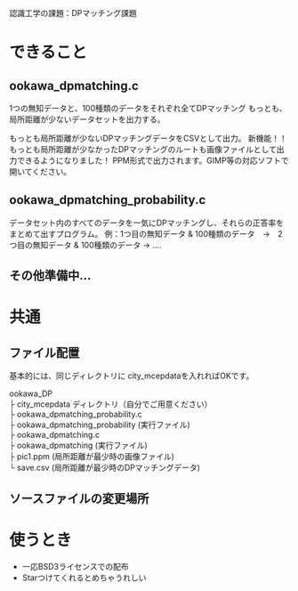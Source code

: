 認識工学の課題：DPマッチング課題

# できること
## ookawa_dpmatching.c
1つの無知データと、100種類のデータをそれぞれ全てDPマッチング
もっとも、局所距離が少ないデータセットを出力する。

もっとも局所距離が少ないDPマッチングデータをCSVとして出力。
新機能！！　もっとも局所距離が少なかったDPマッチングのルートも画像ファイルとして出力できるようになりました！
PPM形式で出力されます。GIMP等の対応ソフトで開いてください。

## ookawa_dpmatching_probability.c
データセット内のすべてのデータを一気にDPマッチングし、それらの正答率をまとめて出すプログラム。
例：1つ目の無知データ & 100種類のデータ　→　2つ目の無知データ & 100種類のデータ → ....

## その他準備中...

# 共通
## ファイル配置
基本的には、同じディレクトリに city_mcepdataを入れればOKです。

ookawa_DP<BR>
├ city_mcepdata ディレクトリ（自分でご用意ください）<BR>
├ ookawa_dpmatching_probability.c<BR>
├ ookawa_dpmatching_probability (実行ファイル)<BR>
├ ookawa_dpmatching.c<BR>
├ ookawa_dpmatching (実行ファイル)<BR>
├ pic1.ppm (局所距離が最少時の画像ファイル)<BR>
└ save.csv (局所距離が最少時のDPマッチングデータ)<BR>

## ソースファイルの変更場所


# 使うとき
- 一応BSD3ライセンスでの配布
- Starつけてくれるとめちゃうれしい
